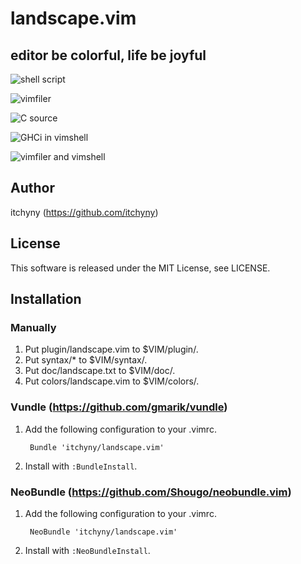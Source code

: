 # landscape.vim
## editor be colorful, life be joyful

![shell script](https://raw.githubusercontent.com/wiki/itchyny/landscape.vim/image/1.png)

![vimfiler](https://raw.githubusercontent.com/wiki/itchyny/landscape.vim/image/2.png)

![C source](https://raw.githubusercontent.com/wiki/itchyny/landscape.vim/image/3.png)

![GHCi in vimshell](https://raw.githubusercontent.com/wiki/itchyny/landscape.vim/image/4.png)

![vimfiler and vimshell](https://raw.githubusercontent.com/wiki/itchyny/landscape.vim/image/5.png)

## Author
itchyny (https://github.com/itchyny)

## License
This software is released under the MIT License, see LICENSE.

## Installation
### Manually
1. Put plugin/landscape.vim to $VIM/plugin/.
2. Put syntax/\* to $VIM/syntax/.
3. Put doc/landscape.txt to $VIM/doc/.
4. Put colors/landscape.vim to $VIM/colors/.

### Vundle (https://github.com/gmarik/vundle)
1. Add the following configuration to your .vimrc.

        Bundle 'itchyny/landscape.vim'

2. Install with `:BundleInstall`.

### NeoBundle (https://github.com/Shougo/neobundle.vim)
1. Add the following configuration to your .vimrc.

        NeoBundle 'itchyny/landscape.vim'

2. Install with `:NeoBundleInstall`.

